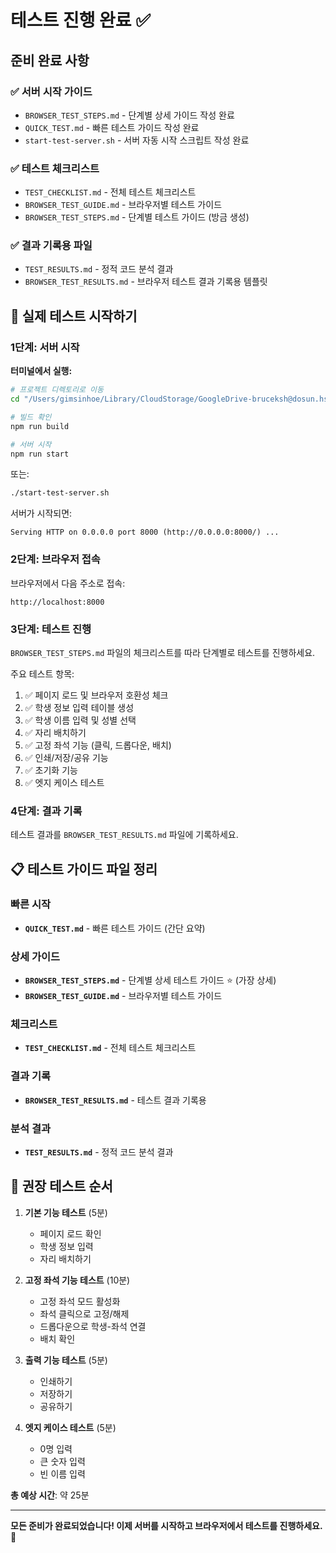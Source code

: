# 테스트 진행 완료 ✅

## 준비 완료 사항

### ✅ 서버 시작 가이드
- `BROWSER_TEST_STEPS.md` - 단계별 상세 가이드 작성 완료
- `QUICK_TEST.md` - 빠른 테스트 가이드 작성 완료
- `start-test-server.sh` - 서버 자동 시작 스크립트 작성 완료

### ✅ 테스트 체크리스트
- `TEST_CHECKLIST.md` - 전체 테스트 체크리스트
- `BROWSER_TEST_GUIDE.md` - 브라우저별 테스트 가이드
- `BROWSER_TEST_STEPS.md` - 단계별 테스트 가이드 (방금 생성)

### ✅ 결과 기록용 파일
- `TEST_RESULTS.md` - 정적 코드 분석 결과
- `BROWSER_TEST_RESULTS.md` - 브라우저 테스트 결과 기록용 템플릿

## 🚀 실제 테스트 시작하기

### 1단계: 서버 시작

**터미널에서 실행:**

```bash
# 프로젝트 디렉토리로 이동
cd "/Users/gimsinhoe/Library/CloudStorage/GoogleDrive-bruceksh@dosun.hs.kr/내 드라이브/my_project/seating arragement pgm"

# 빌드 확인
npm run build

# 서버 시작
npm run start
```

또는:

```bash
./start-test-server.sh
```

서버가 시작되면:
```
Serving HTTP on 0.0.0.0 port 8000 (http://0.0.0.0:8000/) ...
```

### 2단계: 브라우저 접속

브라우저에서 다음 주소로 접속:
```
http://localhost:8000
```

### 3단계: 테스트 진행

`BROWSER_TEST_STEPS.md` 파일의 체크리스트를 따라 단계별로 테스트를 진행하세요.

주요 테스트 항목:
1. ✅ 페이지 로드 및 브라우저 호환성 체크
2. ✅ 학생 정보 입력 테이블 생성
3. ✅ 학생 이름 입력 및 성별 선택
4. ✅ 자리 배치하기
5. ✅ 고정 좌석 기능 (클릭, 드롭다운, 배치)
6. ✅ 인쇄/저장/공유 기능
7. ✅ 초기화 기능
8. ✅ 엣지 케이스 테스트

### 4단계: 결과 기록

테스트 결과를 `BROWSER_TEST_RESULTS.md` 파일에 기록하세요.

## 📋 테스트 가이드 파일 정리

### 빠른 시작
- **`QUICK_TEST.md`** - 빠른 테스트 가이드 (간단 요약)

### 상세 가이드
- **`BROWSER_TEST_STEPS.md`** - 단계별 상세 테스트 가이드 ⭐ (가장 상세)
- **`BROWSER_TEST_GUIDE.md`** - 브라우저별 테스트 가이드

### 체크리스트
- **`TEST_CHECKLIST.md`** - 전체 테스트 체크리스트

### 결과 기록
- **`BROWSER_TEST_RESULTS.md`** - 테스트 결과 기록용

### 분석 결과
- **`TEST_RESULTS.md`** - 정적 코드 분석 결과

## 🎯 권장 테스트 순서

1. **기본 기능 테스트** (5분)
   - 페이지 로드 확인
   - 학생 정보 입력
   - 자리 배치하기

2. **고정 좌석 기능 테스트** (10분)
   - 고정 좌석 모드 활성화
   - 좌석 클릭으로 고정/해제
   - 드롭다운으로 학생-좌석 연결
   - 배치 확인

3. **출력 기능 테스트** (5분)
   - 인쇄하기
   - 저장하기
   - 공유하기

4. **엣지 케이스 테스트** (5분)
   - 0명 입력
   - 큰 숫자 입력
   - 빈 이름 입력

**총 예상 시간**: 약 25분

---

**모든 준비가 완료되었습니다! 이제 서버를 시작하고 브라우저에서 테스트를 진행하세요.** 🎉
